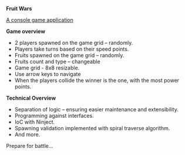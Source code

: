 <p><strong>Fruit Wars</strong></p>
<p><u>A console game application</u></p>
<p><strong>Game overview</strong></p>
<ul>
<li>2 players spawned on the game grid &ndash; randomly.</li>
<li>Players take turns based on their speed points.</li>
<li>Fruits spawned on the game grid &ndash; randomly.</li>
<li>Fruits count and type &ndash; changeable</li>
<li>Game grid - 8x8 resizable.</li>
<li>Use arrow keys to navigate</li>
<li>When the players collide the winner is the one, with the most power points.</li>
</ul>
<p><strong>Technical Overview</strong></p>
<ul>
<li>Separation of logic &ndash; ensuring easier maintenance and extensibility.</li>
<li>Programming against interfaces.</li>
<li>IoC with Ninject.</li>
<li>Spawning validation implemented with spiral traverse algorithm.</li>
<li>And more.</li>
</ul>
<p>Prepare for battle&hellip;</p>